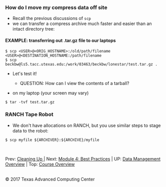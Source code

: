 ### How do I move my compress data off site

* Recall the previous discussions of `scp`
* we can transfer a compress archive much faster and easier than an intact directory tree:

#### EXAMPLE: transferring out .tar.gz file to our laptops

```
$ scp <USER>@<ORIG_HOSTNAME>:/old/path/filename <USER>@<DESTINATION_HOSTNAME:/path/filename
$ scp beckbw@ls5.tacc.utexas.edu:/work/03463/beckbw/lonestar/test.tar.gz .
```

* Let's test it!
  + QUESTION: How can I view the contents of a tarball?

* on my laptop (your screen may vary)
```
$ tar -tvf test.tar.gz
```

### RANCH Tape Robot
* We don't have allocations on RANCH, but you use similar steps to stage data to the robot:
```
$ scp myfile ${ARCHIVER}:${ARCHIVE}/myfile
```


  <br>

  Prev: [Cleaning Up ](data_management_03_01.md) | Next: [Module 4: Best Practices](data_management_04_01.md) | UP: [Data Management Overview](data_management.md) | Top: [Course Overview](../../index.md)

  <br>
  &copy; 2017 Texas Advanced Computing Center

